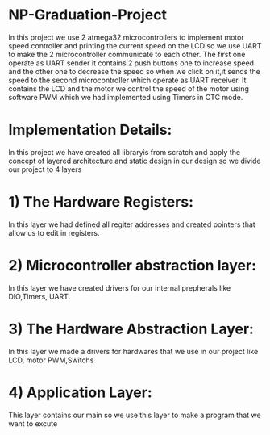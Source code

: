 # NP-Graduation-Project
In  this project we use 2 atmega32 microcontrollers to implement motor speed controller and printing the current speed on the LCD so we use UART to make the 2 microcontroller communicate to each other. The first one operate as UART sender it contains 2 push buttons one to increase speed and the other one to decrease the speed so when we click on it,it sends the speed to the second microcontroller which operate as UART receiver. It contains the LCD and the motor we control the speed of the motor using software PWM which we had implemented using Timers in CTC mode.   

#  Implementation Details:
In this project we have created all libraryis from scratch and apply the concept of layered architecture and static design in our design so we divide our project to 4 layers
# 1) The Hardware Registers:
In this layer we had defined all regiter addresses and created pointers that allow us to edit in registers.
# 2) Microcontroller abstraction layer:
In this layer we have created drivers for our internal prepherals like DIO,Timers, UART.
# 3) The Hardware Abstraction Layer:
In this layer we made a drivers for hardwares that we use in our project like LCD, motor PWM,Switchs
# 4) Application Layer:
This layer contains our main so we use this layer to make a program that we want to excute
